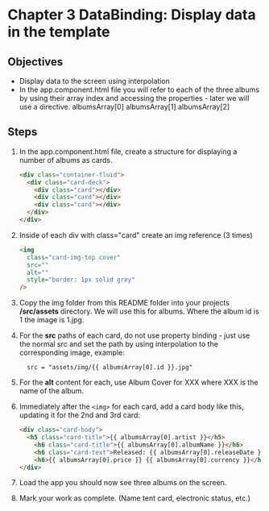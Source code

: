 # Chapter 3 DataBinding: Display data in the template

## Objectives

- Display data to the screen using interpolation
- In the app.component.html file you will refer to each of the three albums by using their array index and accessing the properties - later we will use a directive.
  albumsArray[0]
  albumsArray[1]
  albumsArray[2]

## Steps

1. In the app.component.html file, create a structure for displaying a number of albums as cards.

   ```html
   <div class="container-fluid">
     <div class="card-deck">
       <div class="card"></div>
       <div class="card"></div>
       <div class="card"></div>
     </div>
   </div>
   ```

1. Inside of each div with class="card" create an img reference (3 times)

   ```html
   <img
     class="card-img-top cover"
     src=""
     alt=""
     style="border: 1px solid grey"
   />
   ```

1. Copy the img folder from this README folder into your projects **/src/assets** directory. We will use this for albums. Where the album id is 1 the image is 1.jpg.

1. For the **src** paths of each card, do not use property binding - just use the normal src and set the path by using interpolation to the corresponding image, example:

   ```
     src = "assets/img/{{ albumsArray[0].id }}.jpg"
   ```

1. For the **alt** content for each, use Album Cover for XXX where XXX is the name of the album.

1. Immediately after the `<img>` for each card, add a card body like this, updating it for the 2nd and 3rd card:

    ```html
    <div class="card-body">
      <h5 class="card-title">{{ albumsArray[0].artist }}</h5>
        <h6 class="card-title">{{ albumsArray[0].albumName }}</h6>
        <h6 class="card-text">Released: {{ albumsArray[0].releaseDate }}</h6>
        <h6>{{ albumsArray[0].price }} {{ albumsArray[0].currency }}</h6>
    </div>
    ```

1. Load the app you should now see three albums on the screen.

1. Mark your work as complete. (Name tent card, electronic status, etc.)
